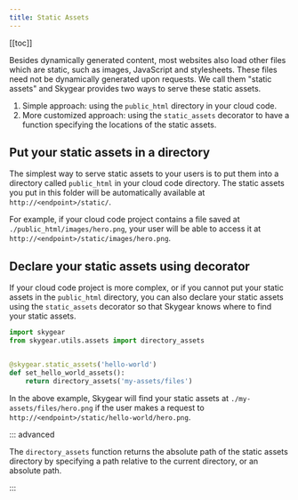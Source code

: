 ```yaml
---
title: Static Assets
---
```


[[toc]]

Besides dynamically generated content,
most websites also load other files which are static,
such as images, JavaScript and stylesheets.
These files need not be dynamically generated upon requests.
We call them "static assets" and Skygear provides two ways
to serve these static assets.

1. Simple approach: using the `public_html` directory in your cloud code.
2. More customized approach: using the `static_assets` decorator to
   have a function specifying the locations of the static assets.

## Put your static assets in a directory

The simplest way to serve static assets to your users is to put them into
a directory called `public_html` in your cloud code directory. The static
assets you put in this folder will be automatically available at
`http://<endpoint>/static/`.

For example, if your cloud code project contains a file saved at
`./public_html/images/hero.png`, your user will be able to access it
at `http://<endpoint>/static/images/hero.png`.

## Declare your static assets using decorator

If your cloud code project is more complex,
or if you cannot put your static assets in the `public_html` directory,
you can also declare your static assets using the `static_assets`
decorator so that Skygear knows where to find your static assets.

```python
import skygear
from skygear.utils.assets import directory_assets


@skygear.static_assets('hello-world')
def set_hello_world_assets():
    return directory_assets('my-assets/files')
```

In the above example,
Skygear will find your static assets at
`./my-assets/files/hero.png` if the user makes a request to
`http://<endpoint>/static/hello-world/hero.png`.

::: advanced

The `directory_assets` function returns the absolute path of the static assets
directory by specifying a path relative to the current directory,
or an absolute path.

:::
